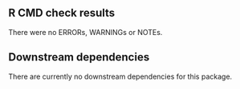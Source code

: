 ## R CMD check results
There were no ERRORs, WARNINGs or NOTEs. 



## Downstream dependencies
There are currently no downstream dependencies for this package.
